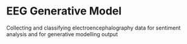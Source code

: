 # EEG Generative Model


Collecting and classifying electroencephalography data for sentiment analysis and for generative modelling output
